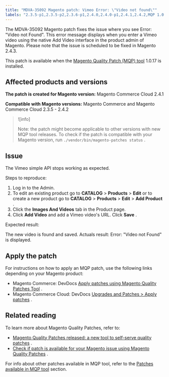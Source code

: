 ```yaml
---
title: "MDVA-35092 Magento patch: Vimeo Error: \"Video not found\""
labels: "2.3.5-p1,2.3.5-p2,2.3.6-p1,2.4.0,2.4.0-p1,2.4.1,2.4.2,MQP 1.0.17,MQP patches,Magento Commerce,Magento Commerce Cloud,Magento Quality Patches,Vimeo,error,support tools,video"
---
```


The MDVA-35092 Magento patch fixes the issue where you see Error: "Video not Found". This error message displays when you enter a Vimeo video using the native Add Video interface in the product admin of Magento. Please note that the issue is scheduled to be fixed in Magento 2.4.3.

This patch is available when the [Magento Quality Patch (MQP) tool](https://support.magento.com/hc/en-us/articles/360047139492) 1.0.17 is installed.

## Affected products and versions

 **The patch is created for Magento version:** Magento Commerce Cloud 2.4.1

 **Compatible with Magento versions:** Magento Commerce and Magento Commerce Cloud 2.3.5 - 2.4.2

>![info]
>
>Note: the patch might become applicable to other versions with new MQP tool releases. To check if the patch is compatible with your Magento version, run `./vendor/bin/magento-patches status` .

## Issue

The Vimeo simple API stops working as expected.

 <span class="wysiwyg-underline">Steps to reproduce:</span> 

1. Log in to the Admin.
1. To edit an existing product go to **CATALOG** > **Products** > **Edit** or to create a new product go to **CATALOG** > **Products** > **Edit** > **Add Product** .
1. Click the **Images And Videos** tab in the Product page.
1. Click **Add Video** and add a Vimeo video's URL. Click **Save** .

 <span class="wysiwyg-underline">Expected result:</span> 

The new video is found and saved. <span class="wysiwyg-underline">Actuals result:</span> Error: "Video not Found" is displayed. <span class="wysiwyg-underline"></span> 

## Apply the patch

For instructions on how to apply an MQP patch, use the following links depending on your Magento product:

* Magento Commerce: DevDocs [Apply patches using Magento Quality Patches Tool](https://devdocs.magento.com/guides/v2.4/comp-mgr/patching/mqp.html) .
* Magento Commerce Cloud: DevDocs [Upgrades and Patches > Apply patches](https://devdocs.magento.com/cloud/project/project-patch.html) .

## Related reading

To learn more about Magento Quality Patches, refer to:

* [Magento Quality Patches released: a new tool to self-serve quality patches](https://support.magento.com/hc/en-us/articles/360047139492) .
* [Check if patch is available for your Magento issue using Magento Quality Patches](https://support.magento.com/hc/en-us/articles/360047125252) .

For info about other patches available in MQP tool, refer to the [Patches available in MQP tool](https://support.magento.com/hc/en-us/sections/360010506631-Patches-available-in-MQP-tool-) section.
